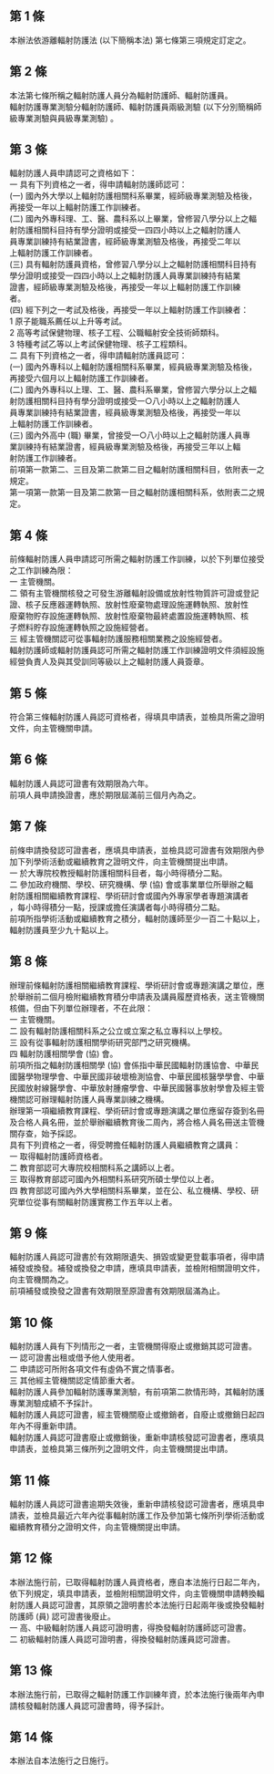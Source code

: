 第 1 條
-------
本辦法依游離輻射防護法 (以下簡稱本法) 第七條第三項規定訂定之。

第 2 條
-------
本法第七條所稱之輻射防護人員分為輻射防護師、輻射防護員。  
輻射防護專業測驗分輻射防護師、輻射防護員兩級測驗 (以下分別簡稱師  
級專業測驗與員級專業測驗) 。

第 3 條
-------
輻射防護人員申請認可之資格如下：  
一  具有下列資格之一者，得申請輻射防護師認可：  
 (一) 國內外大學以上輻射防護相關科系畢業，經師級專業測驗及格後，  
      再接受一年以上輻射防護工作訓練者。  
 (二) 國內外專科理、工、醫、農科系以上畢業，曾修習八學分以上之輻  
      射防護相關科目持有學分證明或接受一四四小時以上之輻射防護人  
      員專業訓練持有結業證書，經師級專業測驗及格後，再接受二年以  
      上輻射防護工作訓練者。  
 (三) 具有輻射防護員資格，曾修習八學分以上之輻射防護相關科目持有  
      學分證明或接受一四四小時以上之輻射防護人員專業訓練持有結業  
      證書，經師級專業測驗及格後，再接受一年以上輻射防護工作訓練  
      者。  
 (四) 經下列之一考試及格後，再接受一年以上輻射防護工作訓練者：  
      1 原子能職系薦任以上升等考試。  
      2 高等考試保健物理、核子工程、公職輻射安全技術師類科。  
      3 特種考試乙等以上考試保健物理、核子工程類科。  
二  具有下列資格之一者，得申請輻射防護員認可：  
 (一) 國內外專科以上輻射防護相關科系畢業，經員級專業測驗及格後，  
      再接受六個月以上輻射防護工作訓練者。  
 (二) 國內外專科以上理、工、醫、農科系畢業，曾修習六學分以上之輻  
      射防護相關科目持有學分證明或接受一○八小時以上之輻射防護人  
      員專業訓練持有結業證書，經員級專業測驗及格後，再接受一年以  
      上輻射防護工作訓練者。  
 (三) 國內外高中 (職) 畢業，曾接受一○八小時以上之輻射防護人員專  
      業訓練持有結業證書，經員級專業測驗及格後，再接受三年以上輻  
      射防護工作訓練者。  
前項第一款第二、三目及第二款第二目之輻射防護相關科目，依附表一之  
規定。  
第一項第一款第一目及第二款第一目之輻射防護相關科系，依附表二之規  
定。

第 4 條
-------
前條輻射防護人員申請認可所需之輻射防護工作訓練，以於下列單位接受  
之工作訓練為限：  
一  主管機關。  
二  領有主管機關核發之可發生游離輻射設備或放射性物質許可證或登記  
    證、核子反應器運轉執照、放射性廢棄物處理設施運轉執照、放射性  
    廢棄物貯存設施運轉執照、放射性廢棄物最終處置設施運轉執照、核  
    子燃料貯存設施運轉執照之設施經營者。  
三  經主管機關認可從事輻射防護服務相關業務之設施經營者。  
輻射防護師或輻射防護員認可所需之輻射防護工作訓練證明文件須經設施  
經營負責人及與其受訓同等級以上之輻射防護人員簽章。

第 5 條
-------
符合第三條輻射防護人員認可資格者，得填具申請表，並檢具所需之證明  
文件，向主管機關申請。

第 6 條
-------
輻射防護人員認可證書有效期限為六年。  
前項人員申請換證書，應於期限屆滿前三個月內為之。

第 7 條
-------
前條申請換發認可證書者，應填具申請表，並檢具認可證書有效期限內參  
加下列學術活動或繼續教育之證明文件，向主管機關提出申請。  
一  於大專院校教授輻射防護相關科目者，每小時得積分二點。  
二  參加政府機關、學校、研究機構、學 (協) 會或事業單位所舉辦之輻  
    射防護相關繼續教育課程、學術研討會或國內外專家學者專題演講者  
    ，每小時得積分一點，授課或擔任演講者每小時得積分二點。  
前項所指學術活動或繼續教育之積分，輻射防護師至少一百二十點以上，  
輻射防護員至少九十點以上。

第 8 條
-------
辦理前條輻射防護相關繼續教育課程、學術研討會或專題演講之單位，應  
於舉辦前二個月檢附繼續教育積分申請表及講員履歷資格表，送主管機關  
核備，但由下列單位辦理者，不在此限：  
一  主管機關。  
二  設有輻射防護相關科系之公立或立案之私立專科以上學校。  
三  設有從事輻射防護相關學術研究部門之研究機構。  
四  輻射防護相關學會 (協) 會。  
前項所指之輻射防護相關學 (協) 會係指中華民國輻射防護協會、中華民  
國醫學物理學會、中華民國非破壞檢測協會、中華民國核醫學學會、中華  
民國放射線醫學會、中華放射腫瘤學會、中華民國醫事放射學會及經主管  
機關認可辦理輻射防護人員專業訓練之機構。  
辦理第一項繼續教育課程、學術研討會或專題演講之單位應留存簽到名冊  
及合格人員名冊，並於舉辦繼續教育後二周內，將合格人員名冊送主管機  
關存查，始予採認。  
具有下列資格之一者，得受聘擔任輻射防護人員繼續教育之講員：  
一  取得輻射防護師資格者。  
二  教育部認可大專院校相關科系之講師以上者。  
三  取得教育部認可國內外相關科系研究所碩士學位以上者。  
四  教育部認可國內外大學相關科系畢業，並在公、私立機構、學校、研  
    究單位從事有關輻射防護實務工作五年以上者。

第 9 條
-------
輻射防護人員認可證書於有效期限遺失、損毀或變更登載事項者，得申請  
補發或換發。補發或換發之申請，應填具申請表，並檢附相關證明文件，  
向主管機關為之。  
前項補發或換發之證書有效期限至原證書有效期限屆滿為止。

第 10 條
--------
輻射防護人員有下列情形之一者，主管機關得廢止或撤銷其認可證書。  
一  認可證書出租或借予他人使用者。  
二  申請認可所附各項文件有虛偽不實之情事者。  
三  其他經主管機關認定情節重大者。  
輻射防護人員參加輻射防護專業測驗，有前項第二款情形時，其輻射防護  
專業測驗成績不予採計。  
輻射防護人員認可證書，經主管機關廢止或撤銷者，自廢止或撤銷日起四  
年內不得重新申請。  
輻射防護人員認可證書廢止或撤銷後，重新申請核發認可證書者，應填具  
申請表，並檢具第三條所列之證明文件，向主管機關提出申請。

第 11 條
--------
輻射防護人員認可證書逾期失效後，重新申請核發認可證書者，應填具申  
請表，並檢具最近六年內從事輻射防護工作及參加第七條所列學術活動或  
繼續教育積分之證明文件，向主管機關提出申請。

第 12 條
--------
本辦法施行前，已取得輻射防護人員資格者，應自本法施行日起二年內，  
依下列規定，填具申請表，並檢附相關證明文件，向主管機關申請轉換輻  
射防護人員認可證書，其原領之證明書於本法施行日起兩年後或換發輻射  
防護師 (員) 認可證書後廢止。  
一  高、中級輻射防護人員認可證明書，得換發輻射防護師認可證書。  
二  初級輻射防護人員認可證明書，得換發輻射防護員認可證書。

第 13 條
--------
本辦法施行前，已取得之輻射防護工作訓練年資，於本法施行後兩年內申  
請核發輻射防護人員認可證書時，得予採計。

第 14 條
--------
本辦法自本法施行之日施行。

